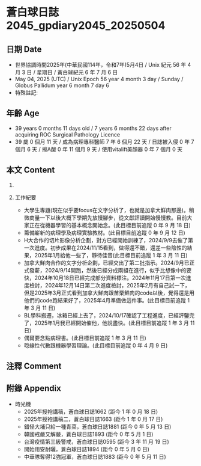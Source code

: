 [_metadata_:encoding]: - "utf-8"
[_metadata_:language]: - "zh-Hant-TW"
[_metadata_:fileformat]: - "markdown"
[_metadata_:MIME_type]: - "text/plain"
[_metadata_:markdown_version]: - "commonmark version 0.30"
[_metadata_:markdown_spec]: - "https://spec.commonmark.org/0.30/"

# 蒼白球日誌2045_gpdiary2045_20250504 #

## 日期 Date ##

* 世界協調時間2025年(中華民國114年，令和7年)5月4日 / Unix 紀元 56 年 4 月 3 日 / 星期日 / 蒼白球紀元 6 年 7 月 6 日
* May 04, 2025 (UTC) / Unix Epoch 56 year 4 month 3 day / Sunday / Globus Pallidum year 6 month 7 day 6
* 特殊註記:

## 年齡 Age ##

* 39 years 0 months 11 days old / 7 years 6 months 22 days after acquiring ROC Surgical Pathology Licence
* 39 歲 0 個月 11 天 / 成為病理專科醫師 7 年 6 個月 22 天 / 日誌被入侵 0 年 7 個月 6 天 / 擦A酸 0 年 11 個月 9 天 / 使用vitalift美顏器 0 年 7 個月 0 天

## 本文 Content ##

1. 

2. 工作紀要

    - 大學生專題(現在似乎要focus在文字分析了，也就是加拿大鮮肉那邊)。稍微商量一下以後大概下學期先放慢腳步，從文獻評讀開始慢慢教。目前大家正在從機器學習的基本概念開始念。(此目標目前追蹤 0 年 9 月 18 日)
    - 籌備嶄新的病理學及病理實驗教材。(此目標目前追蹤 0 年 9 月 12 日)
    - H大合作的切片影像分析企劃，對方已經開始訓練了，2024/9/9去催了第一次進度。初步成果在2024/11/15看到，做得還不錯，還差一些陰性的結果，2025年1月給他一些了，靜待佳音(此目標目前追蹤 1 年 3 月 11 日)
    - 加拿大鮮肉合作的文字分析企劃，已經交出了第二批指示。2024/9月已正式發薪，2024/9/14開跑，然後已經分成兩組在進行，似乎比想像中的要快，2024年10月18日已經完成部分資料標注。2024年11月17日第一次進度檢討，2024年12月14日第二次進度檢討，2025年2月有自己試一下，但是2025年3月正式看到加拿大鮮肉跟苗栗鮮肉的code以後，覺得還是用他們的code跑結果好了，2025年4月準備做這件事。(此目標目前追蹤 1 年 3 月 11 日)
    - BL學科搬遷，冰箱已經上去了，2024/10/17確認了工程進度，已經評鑒完了，2025年1月我已經開始催他，他說盡快。(此目標目前追蹤 1 年 3 月 11 日)
    - 偶爾要念點病理書。(此目標目前追蹤 1 年 3 月 11 日)
    - 唸線性代數跟機器學習理論。(此目標目前追蹤 0 年 4 月 9 日)

## 注釋 Comment ##


## 附錄 Appendix ##

* 時光機
    - 2025年授袍講稿，蒼白球日誌1662 (距今 1 年 0 月 18 日)
    - 2025年授袍講稿二，蒼白球日誌1663 (距今 1 年 0 月 17 日)
    - 錯怪大埔只給一種青菜，蒼白球日誌1881 (距今 0 年 5 月 13 日)
    - 韓國戒嚴又解嚴，蒼白球日誌1893 (距今 0 年 5 月 1 日)
    - 台灣疫情第三級警戒，蒼白球日誌0595 (距今 3 年 11 月 19 日)
    - 開始用安耐曬，蒼白球日誌1894 (距今 0 年 5 月 0 日)
    - 中華隊奪得12強冠軍，蒼白球日誌1883 (距今 0 年 5 月 11 日)
